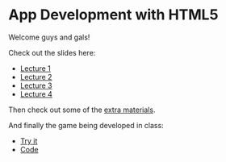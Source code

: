 # App Development with HTML5

Welcome guys and gals!

Check out the slides here:

* [Lecture 1](http://aranja.github.com/web-app-course/lecture-1/)
* [Lecture 2](http://aranja.github.com/web-app-course/lecture-2/)
* [Lecture 3](http://aranja.github.com/web-app-course/lecture-3/)
* [Lecture 4](http://aranja.github.com/web-app-course/lecture-4/)

Then check out some of the [extra materials](https://github.com/aranja/web-app-course/tree/gh-pages/materials).

And finally the game being developed in class:

* [Try it](http://heima.nilsson.is/shares/web-course/game/)
* [Code](https://github.com/aranja/web-app-course/tree/gh-pages/game)
